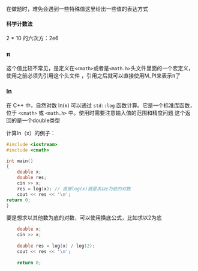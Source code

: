 在做题时，难免会遇到一些特殊值这里给出一些值的表达方式

#### 科学计数法
2 * 10 的六次方：2e6

### π
这个值比较不常见，是定义在`<cmath>`或者是`<math.h>`头文件里面的一个宏定义，使用之前必须先引用这个头文件
，引用之后就可以直接使用M_PI来表示π了

### ln
在 C++ 中，自然对数 ln(x) 可以通过 `std::log` 函数计算。它是一个标准库函数，位于 `<cmath>` 或 `<math.h>` 中。使用时需要注意输入值的范围和精度问题
这个返回的是一个double类型

计算ln（x）的例子：
```C++
#include <iostream>
#include <cmath>

int main()
{
	double x;
	double res;
	cin >> x;
	res = log(x); // 直接log(x)就是求以e为底的对数
	cout << res << '\n';
return 0;
}
```

要是想求以其他数为底的对数，可以使用换底公式，比如求以2为底

```c++
	double x;
	cin >> x;
	
	double res = log(x) / log(2);
	cout << res << '\n';
	
	return 0;
```